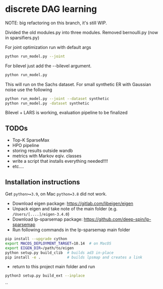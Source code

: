 # discrete DAG learning

NOTE: big refactoring on this branch, it's still WIP.

Divided the old modules.py into three modules. Removed bernoulli.py (now in sparsifiers.py)

For joint optimization run with default args

```bash
python run_model.py --joint
```

For bilevel just add the --bilevel argument. 
```bash
python run_model.py
```

This will run on the Sachs dataset.
For small synthetic ER with Gaussian noise use the following
```bash
python run_model.py --joint --dataset synthetic
python run_model.py -dataset synthetic
```

Bilevel + LARS is working, evaluation pipeline to be finalized

## TODOs
- Top-K SparseMax
- HPO pipeline
- storing results outside wandb
- metrics with Markov eqiv. classes
- write a script that installs everything needed!!!!
- etc....

## Installation instructions

Get `python>=3.9`, on Mac `python=3.8` did not work.

- Download eigen package: https://gitlab.com/libeigen/eigen
- Unpack eigen and take note of the main folder (e.g. `/Users/[....]/eigen-3.4.0`)
- Download lp-sparsemap package: https://github.com/deep-spin/lp-sparsemap
- Run following commands in the lp-sparsemap main folder
```bash
pip install --upgrade cython
export MACOS_DEPLOYMENT_TARGET=10.14  # on MacOS
export EIGEN_DIR=/path/to/eigen
python setup.py build_clib  # builds ad3 in-place
pip install -e .            # builds lpsmap and creates a link
```
- return to this project main folder and run
```bash
python3 setup.py build_ext --inplace
```

``

